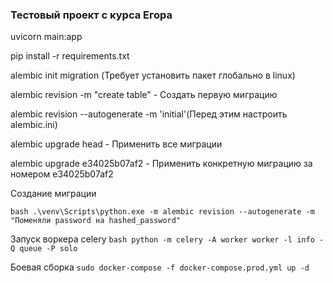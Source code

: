 ### Тестовый проект с курса Егора

uvicorn main:app

pip install -r requirements.txt

alembic init migration (Требует установить пакет глобально в linux)

alembic revision -m "create table" - Создать первую миграцию

alembic revision --autogenerate -m 'initial'(Перед этим настроить alembic.ini)

alembic upgrade head - Применить все миграции

alembic upgrade e34025b07af2 - Применить конкретную миграцию за номером  e34025b07af2

Создание миграции

``bash
.\venv\Scripts\python.exe -m alembic revision --autogenerate -m "Поменяли password на hashed_password"
``

Запуск воркера celery
``bash
python -m celery -A worker worker -l info -Q queue -P solo
``

Боевая сборка
``
sudo docker-compose -f docker-compose.prod.yml up -d
``
 
